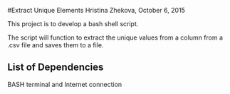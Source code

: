 #Extract Unique Elements
Hristina Zhekova, October 6, 2015

This project is to develop a bash shell script.

The script will function to extract the unique values from a column from a .csv file and saves them to a file.

## List of Dependencies
BASH terminal and Internet connection
